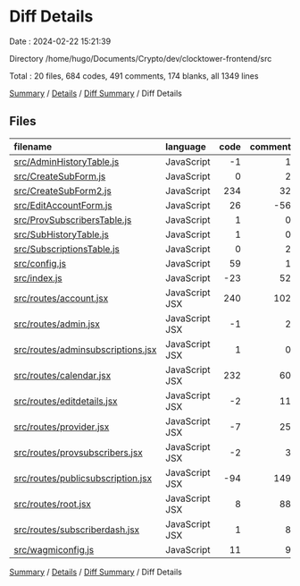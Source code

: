 # Diff Details

Date : 2024-02-22 15:21:39

Directory /home/hugo/Documents/Crypto/dev/clocktower-frontend/src

Total : 20 files,  684 codes, 491 comments, 174 blanks, all 1349 lines

[Summary](results.md) / [Details](details.md) / [Diff Summary](diff.md) / Diff Details

## Files
| filename | language | code | comment | blank | total |
| :--- | :--- | ---: | ---: | ---: | ---: |
| [src/AdminHistoryTable.js](/src/AdminHistoryTable.js) | JavaScript | -1 | 1 | 0 | 0 |
| [src/CreateSubForm.js](/src/CreateSubForm.js) | JavaScript | 0 | 2 | 0 | 2 |
| [src/CreateSubForm2.js](/src/CreateSubForm2.js) | JavaScript | 234 | 32 | 40 | 306 |
| [src/EditAccountForm.js](/src/EditAccountForm.js) | JavaScript | 26 | -56 | 3 | -27 |
| [src/ProvSubscribersTable.js](/src/ProvSubscribersTable.js) | JavaScript | 1 | 0 | 0 | 1 |
| [src/SubHistoryTable.js](/src/SubHistoryTable.js) | JavaScript | 1 | 0 | 0 | 1 |
| [src/SubscriptionsTable.js](/src/SubscriptionsTable.js) | JavaScript | 0 | 2 | 2 | 4 |
| [src/config.js](/src/config.js) | JavaScript | 59 | 1 | 2 | 62 |
| [src/index.js](/src/index.js) | JavaScript | -23 | 52 | 3 | 32 |
| [src/routes/account.jsx](/src/routes/account.jsx) | JavaScript JSX | 240 | 102 | 54 | 396 |
| [src/routes/admin.jsx](/src/routes/admin.jsx) | JavaScript JSX | -1 | 2 | 0 | 1 |
| [src/routes/adminsubscriptions.jsx](/src/routes/adminsubscriptions.jsx) | JavaScript JSX | 1 | 0 | 0 | 1 |
| [src/routes/calendar.jsx](/src/routes/calendar.jsx) | JavaScript JSX | 232 | 60 | 55 | 347 |
| [src/routes/editdetails.jsx](/src/routes/editdetails.jsx) | JavaScript JSX | -2 | 11 | -1 | 8 |
| [src/routes/provider.jsx](/src/routes/provider.jsx) | JavaScript JSX | -7 | 25 | -1 | 17 |
| [src/routes/provsubscribers.jsx](/src/routes/provsubscribers.jsx) | JavaScript JSX | -2 | 3 | 0 | 1 |
| [src/routes/publicsubscription.jsx](/src/routes/publicsubscription.jsx) | JavaScript JSX | -94 | 149 | -4 | 51 |
| [src/routes/root.jsx](/src/routes/root.jsx) | JavaScript JSX | 8 | 88 | 20 | 116 |
| [src/routes/subscriberdash.jsx](/src/routes/subscriberdash.jsx) | JavaScript JSX | 1 | 8 | 0 | 9 |
| [src/wagmiconfig.js](/src/wagmiconfig.js) | JavaScript | 11 | 9 | 1 | 21 |

[Summary](results.md) / [Details](details.md) / [Diff Summary](diff.md) / Diff Details